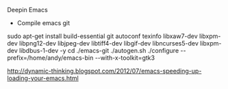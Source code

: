 Deepin Emacs

* Compile emacs git

sudo apt-get install build-essential git autoconf texinfo libxaw7-dev libxpm-dev libpng12-dev libjpeg-dev libtiff4-dev libgif-dev libncurses5-dev libxpm-dev libdbus-1-dev -y
cd ./emacs-git
./autogen.sh
./configure --prefix=/home/andy/emacs-bin --with-x-toolkit=gtk3

http://dynamic-thinking.blogspot.com/2012/07/emacs-speeding-up-loading-your-emacs.html